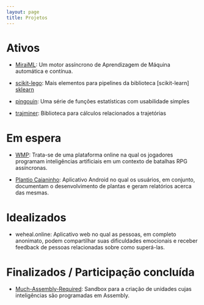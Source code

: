 ```yaml
---
layout: page
title: Projetos
---
```


# Ativos

- [MiraiML][miraiml]: Um motor assíncrono de Aprendizagem de Máquina automática
  e contínua.

- [scikit-lego][sklego]: Mais elementos para pipelines da biblioteca [scikit-learn]
  [sklearn]

- [pingouin][pingouin]: Uma série de funções estatísticas com usabilidade simples

- [trajminer][trajminer]: Biblioteca para cálculos relacionados a trajetórias

# Em espera

- [WMP][wmp]: Trata-se de uma plataforma online na qual os jogadores programam
  inteligências artificiais em um contexto de batalhas RPG assíncronas.

- [Plantio Caianinho][plantio]: Aplicativo Android no qual os usuários, em
  conjunto, documentam o desenvolvimento de plantas e geram relatórios acerca das
  mesmas.

# Idealizados

- weheal.online: Aplicativo web no qual as pessoas, em completo anonimato, podem
  compartilhar suas dificuldades emocionais e receber feedback de pessoas
  relacionadas sobre como superá-las.

# Finalizados / Participação concluída

- [Much-Assembly-Required][mar]: Sandbox para a criação de unidades cujas
  inteligências são programadas em Assembly.

[miraiml]: https://github.com/arthurpaulino/miraiml
[sklego]: https://github.com/koaning/scikit-lego
[sklearn]: https://github.com/scikit-learn/scikit-learn
[pingouin]: https://github.com/raphaelvallat/pingouin
[trajminer]: https://github.com/trajminer/trajminer
[wmp]: https://github.com/wmp-game
[plantio]: https://github.com/arthurpaulino/PlantioCaianinho
[mar]: https://muchassemblyrequired.com/
